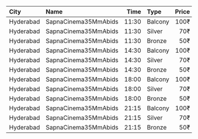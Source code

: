 | City      | Name                 |  Time | Type    | Price | Capacity | Booked |
| :-------- | :------------------- | ----: | :------ | ----: | -------: | -----: |
| Hyderabad | SapnaCinema35MmAbids | 11:30 | Balcony |  100₹ |      324 |    270 |
| Hyderabad | SapnaCinema35MmAbids | 11:30 | Silver  |   70₹ |      228 |    164 |
| Hyderabad | SapnaCinema35MmAbids | 11:30 | Bronze  |   50₹ |      144 |    144 |
| Hyderabad | SapnaCinema35MmAbids | 14:30 | Balcony |  100₹ |      324 |    270 |
| Hyderabad | SapnaCinema35MmAbids | 14:30 | Silver  |   70₹ |      228 |    164 |
| Hyderabad | SapnaCinema35MmAbids | 14:30 | Bronze  |   50₹ |      144 |    144 |
| Hyderabad | SapnaCinema35MmAbids | 18:00 | Balcony |  100₹ |      324 |    270 |
| Hyderabad | SapnaCinema35MmAbids | 18:00 | Silver  |   70₹ |      228 |    164 |
| Hyderabad | SapnaCinema35MmAbids | 18:00 | Bronze  |   50₹ |      144 |    144 |
| Hyderabad | SapnaCinema35MmAbids | 21:15 | Balcony |  100₹ |      324 |    270 |
| Hyderabad | SapnaCinema35MmAbids | 21:15 | Silver  |   70₹ |      228 |    164 |
| Hyderabad | SapnaCinema35MmAbids | 21:15 | Bronze  |   50₹ |      144 |    144 |